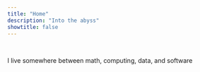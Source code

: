 ```yaml
---
title: "Home"
description: "Into the abyss"
showtitle: false
---
```

<script type="module" crossorigin src="assets/index-bdcfde55.js" class="creation"></script>
<br>

<div class="mine">
    <p class="me">
        I live somewhere between math, computing, data, and software
    </p>
</div>